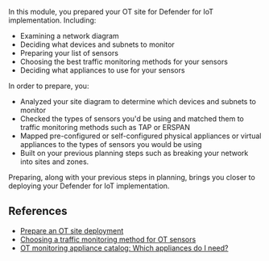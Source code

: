 In this module, you prepared your OT site for Defender for IoT implementation. Including:

- Examining a network diagram
- Deciding what devices and subnets to monitor
- Preparing your list of sensors
- Choosing the best traffic monitoring methods for your sensors
- Deciding what appliances to use for your sensors

In order to prepare, you:

- Analyzed your site diagram to determine which devices and subnets to monitor
- Checked the types of sensors you'd be using and matched them to traffic monitoring methods such as TAP or ERSPAN
- Mapped pre-configured or self-configured physical appliances or virtual appliances to the types of sensors you would be using
- Built on your previous planning steps such as breaking your network into sites and zones.

Preparing, along with your previous steps in planning, brings you closer to deploying your Defender for IoT implementation.

## References

- [Prepare an OT site deployment](/azure/defender-for-iot/organizations/best-practices/plan-prepare-deploy)
- [Choosing a traffic monitoring method for OT sensors](/azure/defender-for-iot/organizations/best-practices/traffic-mirroring-methods)
- [OT monitoring appliance catalog: Which appliances do I need?](/azure/defender-for-iot/organizations/ot-appliance-sizing)
